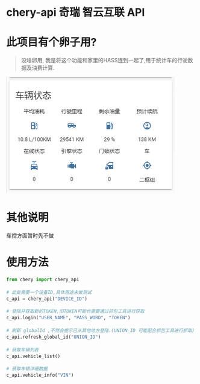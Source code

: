 # chery-api 奇瑞 智云互联 API

# 此项目有个卵子用?

> 没啥卵用, 我是将这个功能和家里的HASS连到一起了,用于统计车的行驶数据及油费计算.

![Screenshot](https://github.com/HexPang/chery-api/blob/master/Screenshot.png?raw=true)

# 其他说明

车控方面暂时先不做

# 使用方法

```python
from chery import chery_api

# 此处需要一个设备ID,具体用途未做测试
c_api = chery_api("DEVICE_ID")

# 登陆并获取新的TOKEN,旧TOKEN可能也需要通过抓包工具进行获取
c_api.login("USER_NAME", "PASS_WORD", "TOKEN")

# 刷新 globalId ,不然会提示已从其他地方登陆.(UNION_ID 可能配合抓包工具进行抓取)
c_api.refresh_global_id("UNION_ID") 

# 获取车辆列表
c_api.vehicle_list() 

# 获取车辆详细数据
c_api.vehicle_info("VIN") 
```
